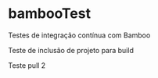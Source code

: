 # bambooTest
Testes de integração contínua com Bamboo

Teste de inclusão de projeto para build

Teste pull 2
